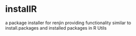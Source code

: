 # installR
a package installer for renjin providing functionality similar to install.packages and installed packages in R Utils
